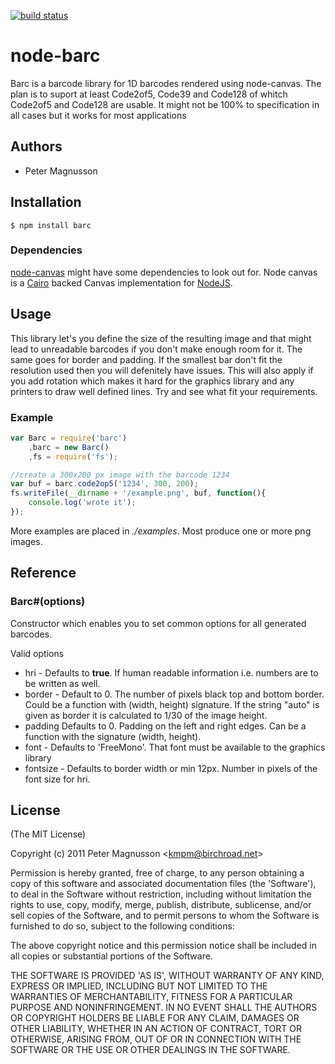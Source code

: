 [![build status](https://secure.travis-ci.org/birchroad/node-barc.png)](http://travis-ci.org/birchroad/node-barc)
# node-barc
 Barc is a barcode library for 1D barcodes rendered using node-canvas.
 The plan is to suport at least Code2of5, Code39 and Code128 of whitch
 Code2of5 and Code128 are usable.
 It might not be 100% to specification in all cases but it works for
 most applications

## Authors

 - Peter Magnusson

## Installation
    $ npm install barc

### Dependencies
 [node-canvas](http://github.com/LearnBoost/node-canvas) might have some dependencies to look out for. 
 Node canvas is a [Cairo](http://cairographics.org/) backed Canvas 
 implementation for [NodeJS](http://nodejs.org).


## Usage

 This library let's you define the size of the resulting image and that might
 lead to unreadable barcodes if you don't make enough room for it.
 The same goes for border and padding. If the smallest bar don't fit the
 resolution used then you will defenitely have issues.
 This will also apply if you add rotation which makes it hard for the graphics
 library and any printers to draw well defined lines.
 Try and see what fit your requirements.


### Example

```javascript
var Barc = require('barc')
	,barc = new Barc()
	,fs = require('fs');

//create a 300x200 px image with the barcode 1234
var buf = barc.code2op5('1234', 300, 200);
fs.writeFile(__dirname + '/example.png', buf, function(){
	console.log('wrote it');
});
```

 More examples are placed in _./examples_. Most produce one or more png images.


## Reference

### Barc#(options)
Constructor which enables you to set common options for all generated barcodes.

 Valid options

 - hri - Defaults to __true__. If human readable information i.e. numbers are to be written as well.
 - border - Default to 0. The number of pixels black top and bottom border. Could be a function with (width, height) signature. If the string "auto" is given as border it is calculated to 1/30 of the image height.
 - padding Defaults to 0. Padding on the left and right edges. Can be a function with the signature (width, height).
 - font - Defaults to 'FreeMono'. That font must be available to the graphics library
 - fontsize - Defaults to border width or min 12px. Number in pixels of the font size for hri.



## License 

(The MIT License)

Copyright (c) 2011 Peter Magnusson &lt;kmpm@birchroad.net&gt;

Permission is hereby granted, free of charge, to any person obtaining
a copy of this software and associated documentation files (the
'Software'), to deal in the Software without restriction, including
without limitation the rights to use, copy, modify, merge, publish,
distribute, sublicense, and/or sell copies of the Software, and to
permit persons to whom the Software is furnished to do so, subject to
the following conditions:

The above copyright notice and this permission notice shall be
included in all copies or substantial portions of the Software.

THE SOFTWARE IS PROVIDED 'AS IS', WITHOUT WARRANTY OF ANY KIND,
EXPRESS OR IMPLIED, INCLUDING BUT NOT LIMITED TO THE WARRANTIES OF
MERCHANTABILITY, FITNESS FOR A PARTICULAR PURPOSE AND NONINFRINGEMENT.
IN NO EVENT SHALL THE AUTHORS OR COPYRIGHT HOLDERS BE LIABLE FOR ANY
CLAIM, DAMAGES OR OTHER LIABILITY, WHETHER IN AN ACTION OF CONTRACT,
TORT OR OTHERWISE, ARISING FROM, OUT OF OR IN CONNECTION WITH THE
SOFTWARE OR THE USE OR OTHER DEALINGS IN THE SOFTWARE.